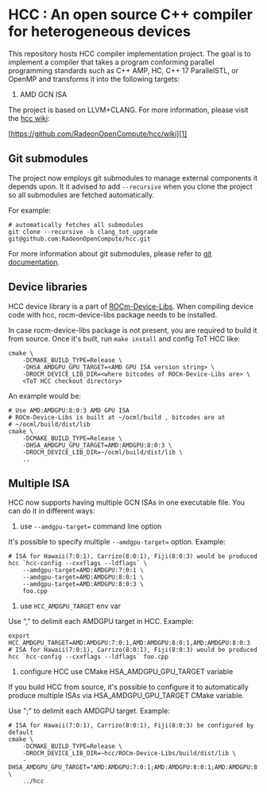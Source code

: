 HCC : An open source C++ compiler for heterogeneous devices
===========================================================
This repository hosts HCC compiler implementation project. The goal is to implement a compiler that takes a program conforming parallel programming standards such as C++ AMP, HC, C++ 17 ParallelSTL, or OpenMP and transforms it into the following targets:

1. AMD GCN ISA

The project is based on LLVM+CLANG.  For more information, please visit the [hcc wiki][1]:

[https://github.com/RadeonOpenCompute/hcc/wiki][1]

Git submodules
--------------
The project now employs git submodules to manage external components it depends upon. It it advised to add `--recursive` when you clone the project so all submodules are fetched automatically.

For example:
```
# automatically fetches all submodules
git clone --recursive -b clang_tot_upgrade git@github.com:RadeonOpenCompute/hcc.git
```

For more information about git submodules, please refer to [git documentation][2].

[//]: # (References)
[1]: https://github.com/RadeonOpenCompute/hcc/wiki
[2]: https://git-scm.com/book/en/v2/Git-Tools-Submodules

Device libraries
----------------
HCC device library is a part of [ROCm-Device-Libs](https://github.com/RadeonOpenCompute/ROCm-Device-Libs).
When compiling device code with hcc, rocm-device-libs package needs to be
installed.

In case rocm-device-libs package is not present, you are required to build it
from source. Once it's built, run `make install` and config ToT HCC like:

```
cmake \
    -DCMAKE_BUILD_TYPE=Release \
    -DHSA_AMDGPU_GPU_TARGET=<AMD GPU ISA version string> \
    -DROCM_DEVICE_LIB_DIR=<where bitcodes of ROCm-Device-Libs are> \
    <ToT HCC checkout directory>
```

An example would be:
```
# Use AMD:AMDGPU:8:0:3 AMD GPU ISA
# ROCm-Device-Libs is built at ~/ocml/build , bitcodes are at
# ~/ocml/build/dist/lib
cmake \
    -DCMAKE_BUILD_TYPE=Release \
    -DHSA_AMDGPU_GPU_TARGET=AMD:AMDGPU:8:0:3 \
    -DROCM_DEVICE_LIB_DIR=~/ocml/build/dist/lib \
    ..
```

Multiple ISA
------------

HCC now supports having multiple GCN ISAs in one executable file. You can do it in different ways:

1. use `--amdgpu-target=` command line option

It's possible to specify multiple `--amdgpu-target=` option. Example:

```
# ISA for Hawaii(7:0:1), Carrizo(8:0:1), Fiji(8:0:3) would be produced
hcc `hcc-config --cxxflags --ldflags` \
    --amdgpu-target=AMD:AMDGPU:7:0:1 \
    --amdgpu-target=AMD:AMDGPU:8:0:1 \
    --amdgpu-target=AMD:AMDGPU:8:0:3 \
    foo.cpp
```

1. use `HCC_AMDGPU_TARGET` env var

Use "," to delimit each AMDGPU target in HCC. Example:

```
export HCC_AMDGPU_TARGET=AMD:AMDGPU:7:0:1,AMD:AMDGPU:8:0:1,AMD:AMDGPU:8:0:3
# ISA for Hawaii(7:0:1), Carrizo(8:0:1), Fiji(8:0:3) would be produced
hcc `hcc-config --cxxflags --ldflags` foo.cpp
```

1. configure HCC use CMake HSA_AMDGPU_GPU_TARGET variable

If you build HCC from source, it's possible to configure it to automatically
produce multiple ISAs via HSA_AMDGPU_GPU_TARGET CMake variable.

Use ";" to delimit each AMDGPU target. Example:

```
# ISA for Hawaii(7:0:1), Carrizo(8:0:1), Fiji(8:0:3) be configured by default
cmake \
    -DCMAKE_BUILD_TYPE=Release \
    -DROCM_DEVICE_LIB_DIR=~hcc/ROCm-Device-Libs/build/dist/lib \
    -DHSA_AMDGPU_GPU_TARGET="AMD:AMDGPU:7:0:1;AMD:AMDGPU:8:0:1;AMD:AMDGPU:8:0:3" \
    ../hcc
```

